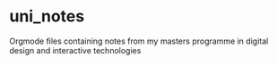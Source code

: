 # uni_notes
Orgmode files containing notes from my masters programme in digital design and interactive technologies
